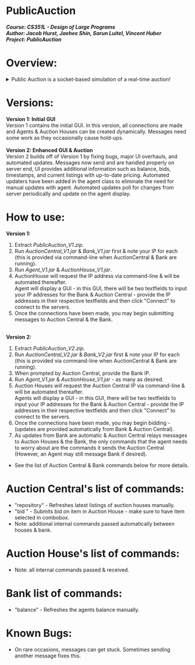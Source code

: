 # PublicAuction
<b>***Course: CS351L - Design of Large Programs<br>
Author: Jacob Hurst, Jaehee Shin, Sarun Luitel, Vincent Huber<br>
Project: PublicAuction***</b><br>

# Overview:
<details>
<summary>Public Auction is a socket-based simulation of a real-time auction!</summary>
Agents are created/cleared dynamically as users connect/disconnect to the servers (Bank & AuctionCentral). Upon connecting, agent's are given a bank account with a private key & an initial deposit. From there, the Agent's connection to Auction Central is made & the agent may begin bidding when Auction Houses are opened. Auction Houses are created dynamically & exit when they no longer have items to sell. Auction Houses are registered & accessed via Auction Central. Auction Central (static @ known address) acts as a middle-man between the agent, the agent's bank, & the auction house by mitigating transactions & providing updates from houses. The Bank (static @ known address) opens agent bank accounts & accepts fund requests from auction central. <br>
</details>

# Versions:
<b>Version 1: Initial GUI </b><br>
Version 1 contains the initial GUI. In this version, all connections are made and Agents & Auction Houses can be created dynamically. Messages need some work as they occasionally cause hold-ups. <br><br>
<b>Version 2: Enhanced GUI & Auction </b><br>
Version 2 builds off of Version 1 by fixing bugs, major UI overhauls, and automated updates. Messages now send and are handled properly on server end, UI provides additional information such as balance, bids, timestamps, and current listings with up-to-date pricing. Automated updaters have been added in the agent class to eliminate the need for manual updates with agent. Automated updates poll for changes from server periodically and update on the agent display. <br>

# How to use:
<b>Version 1:</b><br>
1) Extract *PublicAuction_V1.zip*. <br>
2) Run *AuctionCentral_V1.jar* & *Bank_V1.jar* first & note your IP for each (this is provided via command-line when AuctionCentral & Bank are running). <br>
3) Run *Agent_V1.jar* & *AuctionHouse_V1.jar*. <br>
4) AuctionHouse will request the IP address via command-line & will be automated thereafter. <br>
Agent will display a GUI - in this GUI, there will be two textfields to input your IP addresses for the Bank & Auction Central - provide the IP addresses in their respective textfields and then click "Connect" to connect to the servers. <br>
5) Once the connections have been made, you may begin submitting messages to Auction Central & the Bank.<br><br>

<b>Version 2:</b><br>
1) Extract *PublicAuction_V2.zip*. <br>
2) Run *AuctionCentral_V2.jar* & *Bank_V2.jar* first & note your IP for each (this is provided via command-line when AuctionCentral & Bank are running). <br>
3) When prompted by Auction Central, provide the Bank IP.
4) Run *Agent_V1.jar* & *AuctionHouse_V1.jar* - as many as desired. <br>
4) Auction Houses will request the Auction Central IP via command-line & will be automated thereafter. <br>
Agents will display a GUI - in this GUI, there will be two textfields to input your IP addresses for the Bank & Auction Central - provide the IP addresses in their respective textfields and then click "Connect" to connect to the servers. <br>
5) Once the connections have been made, you may begin bidding - (updates are provided automatically from Bank & Auction Central). <br>
6) As updates from Bank are automatic & Auction Central relays messages to Auction Houses & the Bank, the only commands that the agent needs to worry about are the commands it sends the Auction Central (However, an Agent may still message Bank if desired). <br>
* See the list of Auction Central & Bank commands below for more details. <br>

# Auction Central's list of commands:
* "repository" - Refreshes latest listings of auction houses manually. <br>
* "bid <amount>" - Submits bid on item in Auction House - make sure to have item selected in combobox. <br>
* Note: additional internal commands passed automatically between houses & bank. <br>

# Auction House's list of commands:
* Note: all internal commands passed & received.

# Bank list of commands:
* "balance" - Refreshes the agents balance manually.

# Known Bugs:
* On rare occasions, messages can get stuck. Sometimes sending another message fixes this.
